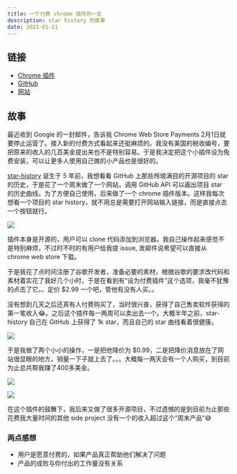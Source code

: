```yaml
---
title: 一个付费 chrome 插件的一生
description: star history 的故事
date: 2021-01-21
---
```


## 链接

- [Chrome 插件](https://chrome.google.com/webstore/detail/iijibbcdddbhokfepbblglfgdglnccfn)
- [GitHub](https://github.com/timqian/star-history)
- [网站](https://star-history.t9t.io/)

## 故事

最近收到 Google 的一封邮件，告诉我 Chrome Web Store Payments 2月1日就要停止运营了。接入新的付费方式看起来还挺麻烦的。我没有美国的税收编号，要把原来的收入的几百美金提出来也不是特别容易。于是我决定把这个小插件设为免费安装，可以让更多人使用自己做的小产品也是很好的。


[star-history](https://github.com/timqian/star-history) 诞生于 5 年前，我想看看 GitHub 上那些玲琅满目的开源项目的 star 的历史，于是花了一个周末做了一个网站，调用 GitHub API 可以画出项目 star 的历史曲线。为了方便自己使用，后来做了一个 chrome 插件版本。这样我每次想看一个项目的 star history，就不用总是需要打开网站输入链接，而是直接点击一个按钮就行。

![](https://i.v2ex.co/345TEcCd.png)

插件本身是开源的，用户可以 clone 代码添加到浏览器。我自己操作起来感觉不是特别麻烦，不过时不时的有用户给我提 issue, 发邮件说希望可以直接从 chrome web store 下载。

于是我花了点时间注册了谷歌开发者，准备必要的素材，根据谷歌的要求改代码和素材着实花了我好几个小时，于是在看到有“设为付费插件”这个选项，我毫不犹豫的点击了它。。定价 $2.99 一个吧，管他有没有人买。。

没有想到几天之后还真有人付费购买了，当时很兴奋，获得了自己售卖软件获得的第一笔收入😂。之后这个插件每一两周可以卖出去一个。大概半年之前，star-history 自己在 GitHub 上获得了 1k star，而且自己的 star  曲线看着很健康。

![](https://i.v2ex.co/14WUkb4t.png)

于是我做了两个小小的操作，一是把他降价为 $0.99，二是把降价消息放在了网站很显眼的地方，销量一下子就上去了。。。大概每一两天会有一个人购买，到目前为止总共帮我赚了400多美金。

![](https://i.v2ex.co/Qi0a9r07.png)

![](https://i.v2ex.co/N4JSU5co.png)

在这个插件的鼓舞下，我后来又做了很多开源项目，不过遗憾的是到目前为止那些花费我大量时间的其他 side project 没有一个的收入超过这个“周末产品”😅 

### 两点感想

- 用户是愿意付费的，如果产品真正帮助他们解决了问题
- 产品的成败与你付出的工作量没有关系
